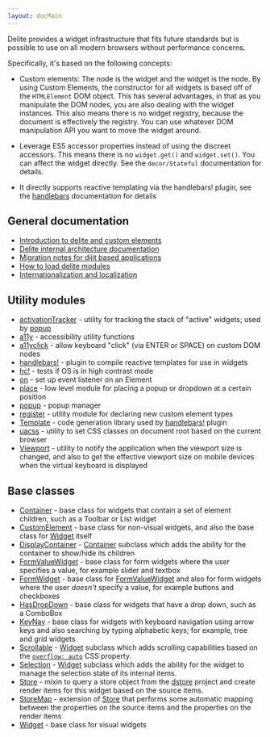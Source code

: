 ```yaml
---
layout: docMain
---
```


Delite provides a widget infrastructure that fits future standards but is possible
to use on all modern browsers without performance concerns.

Specifically, it's based on the following concepts:

* Custom elements: The node is the widget and the widget is the node.
  By using Custom Elements, the constructor for all widgets is based
  off of the `HTMLElement` DOM object.  This has several advantages, in that as you manipulate the DOM nodes, you are also
  dealing with the widget instances.  This also means there is no widget registry, because the document is effectively the
  registry. You can use whatever DOM manipulation API you want to move the widget around.

* Leverage ES5 accessor properties instead of using the discreet accessors.  This means there is no `widget.get()`
  and `widget.set()`.  You can affect the widget directly.   See the `decor/Stateful` documentation
  for details.

* It directly supports reactive templating via the handlebars! plugin,
  see the [handlebars](handlebars.md) documentation for details

## General documentation

* [Introduction to delite and custom elements](customElements101.md)
* [Delite internal architecture documentation](architecture.md)
* [Migration notes for dijit based applications](migration.md)
* [How to load delite modules](setup.md)
* [Internationalization and localization](g11n.md)

## Utility modules

* [activationTracker](activationTracker.md) - utility for tracking the stack of "active" widgets; used by [popup](popup.md)
* [a11y](a11y.md) - accessibility utility functions
* [a11yclick](a11yclick.md) - allow keyboard "click" (via ENTER or SPACE) on custom DOM nodes
* [handlebars!](handlebars.md) - plugin to compile reactive templates for use in widgets
* [hc!](hc.md) - tests if OS is in high contrast mode
* [on](on.md) - set up event listener on an Element
* [place](place.md) - low level module for placing a popup or dropdown at a certain position
* [popup](popup.md) - popup manager
* [register](register.md) - utility module for declaring new custom element types
* [Template](Template.md) - code generation library used by [handlebars!](handlebars.md) plugin
* [uacss](uacss.md) - utility to set CSS classes on document root based on the current browser
* [Viewport](Viewport.md) - utility to notify the application when the viewport size is changed, and
  also to get the effective viewport size on mobile devices when the virtual keyboard is displayed

## Base classes

* [Container](Container.md) - base class for widgets that contain a set of element children, such as a Toolbar or
  List widget
* [CustomElement](CustomElement.md) - base class for non-visual widgets, and also the base class for
  [Widget](Widget.md) itself
* [DisplayContainer](DisplayContainer.md) - [Container](Container.md) subclass which adds the ability for
  the container to show/hide its children
* [FormValueWidget](FormValueWidget.md) - base class for form widgets where the user specifies a value, for example
   slider and textbox
* [FormWidget](FormWidget.md) - base class for [FormValueWidget](FormValueWidget.md) and also for form widgets where
  the user *doesn't* specify a value, for example buttons and checkboxes
* [HasDropDown](HasDropDown.md) - base class for widgets that have a drop down, such as a ComboBox
* [KeyNav](KeyNav.md) - base class for widgets with keyboard navigation using arrow keys and also searching by typing
  alphabetic keys; for example, tree and grid widgets
* [Scrollable](Scrollable.md) - [Widget](Widget.md) subclass which adds scrolling capabilities
  based on the [`overflow: auto`](http://www.w3.org/TR/CSS2/visufx.html#overflow) CSS property.
* [Selection](Selection.md) - [Widget](Widget.md) subclass which adds the ability for the widget to manage the
  selection state of its internal items.
* [Store](Store.md) - mixin to query a store object from the
  [dstore](https://github.com/SitePen/dstore/blob/master/README.md) project and
  create render items for this widget based on the source items.
* [StoreMap](StoreMap.md) - extension of [Store](Store.md) that performs some automatic mapping between the properties
  on the source items and the properties on the render items
* [Widget](Widget.md) - base class for visual widgets

